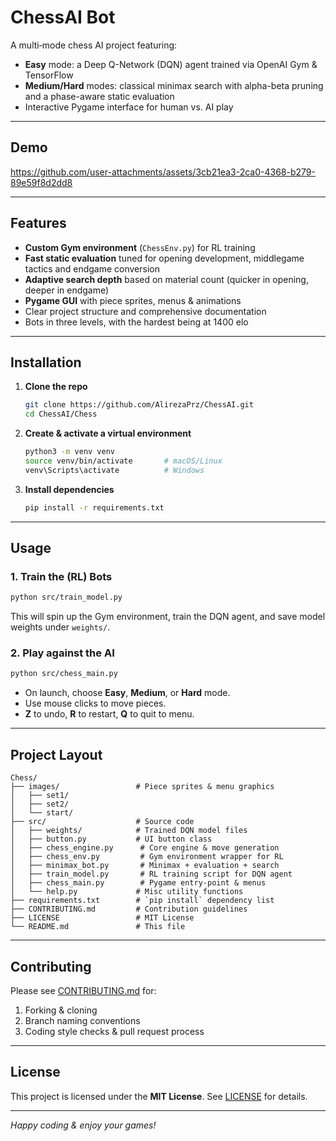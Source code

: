 # ChessAI Bot

A multi‐mode chess AI project featuring:

- **Easy** mode: a Deep Q-Network (DQN) agent trained via OpenAI Gym & TensorFlow  
- **Medium/Hard** modes: classical minimax search with alpha-beta pruning and a phase-aware static evaluation  
- Interactive Pygame interface for human vs. AI play

---

## Demo

https://github.com/user-attachments/assets/3cb21ea3-2ca0-4368-b279-89e59f8d2dd8


---

## Features

- **Custom Gym environment** (`ChessEnv.py`) for RL training  
- **Fast static evaluation** tuned for opening development, middlegame tactics and endgame conversion  
- **Adaptive search depth** based on material count (quicker in opening, deeper in endgame)  
- **Pygame GUI** with piece sprites, menus & animations  
- Clear project structure and comprehensive documentation
- Bots in three levels, with the hardest being at 1400 elo

---

## Installation

1. **Clone the repo**  
   ```bash
   git clone https://github.com/AlirezaPrz/ChessAI.git
   cd ChessAI/Chess
   ```

2. **Create & activate a virtual environment**
   ```bash
   python3 -m venv venv
   source venv/bin/activate       # macOS/Linux
   venv\Scripts\activate          # Windows
   ```

3. **Install dependencies**

   ```bash
   pip install -r requirements.txt
   ```

---

## Usage

### 1. Train the (RL) Bots

```bash
python src/train_model.py
```

This will spin up the Gym environment, train the DQN agent, and save model weights under `weights/`.

### 2. Play against the AI

```bash
python src/chess_main.py
```

* On launch, choose **Easy**, **Medium**, or **Hard** mode.
* Use mouse clicks to move pieces.
* **Z** to undo, **R** to restart, **Q** to quit to menu.

---

## Project Layout

```
Chess/                      
├── images/                 # Piece sprites & menu graphics  
│   ├── set1/  
│   ├── set2/  
│   └── start/  
├── src/                    # Source code  
│   ├── weights/            # Trained DQN model files
│   ├── button.py           # UI button class  
│   ├── chess_engine.py      # Core engine & move generation  
│   ├── chess_env.py         # Gym environment wrapper for RL  
│   ├── minimax_bot.py       # Minimax + evaluation + search  
│   ├── train_model.py       # RL training script for DQN agent  
│   ├── chess_main.py        # Pygame entry-point & menus  
│   └── help.py             # Misc utility functions  
├── requirements.txt        # `pip install` dependency list  
├── CONTRIBUTING.md         # Contribution guidelines  
├── LICENSE                 # MIT License  
└── README.md               # This file  
```

---

## Contributing

Please see [CONTRIBUTING.md](CONTRIBUTING.md) for:

1. Forking & cloning
2. Branch naming conventions
3. Coding style checks & pull request process

---

## License

This project is licensed under the **MIT License**. See [LICENSE](LICENSE) for details.

---

*Happy coding & enjoy your games!*

